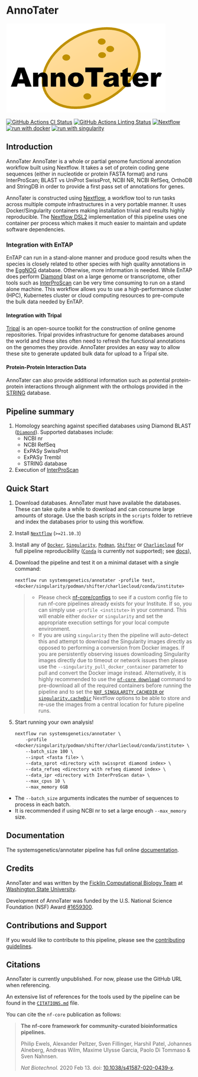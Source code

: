 # AnnoTater

![AnnoTater Logo](https://raw.githubusercontent.com/SystemsGenetics/AnnoTater/refs/heads/master/docs/images/AnnoTater-Logo.png)

[![GitHub Actions CI Status](https://github.com/systemsgenetics/annotater/workflows/nf-core%20CI/badge.svg)](https://github.com/systemsgenetics/annotater/actions?query=workflow%3A%22nf-core+CI%22)
[![GitHub Actions Linting Status](https://github.com/systemsgenetics/annotater/workflows/nf-core%20linting/badge.svg)](https://github.com/systemsgenetics/annotater/actions?query=workflow%3A%22nf-core+linting%22)
[![Nextflow](https://img.shields.io/badge/nextflow%20DSL2-%E2%89%A521.10.3-23aa62.svg)](https://www.nextflow.io/)
[![run with docker](https://img.shields.io/badge/run%20with-docker-0db7ed?labelColor=000000&logo=docker)](https://www.docker.com/)
[![run with singularity](https://img.shields.io/badge/run%20with-singularity-1d355c.svg?labelColor=000000)](https://sylabs.io/docs/)

## Introduction

AnnoTater AnnoTater is a whole or partial genome functional annotation workflow built using Nextflow. It takes a set of protein coding gene sequences (either in nucleotide or protein FASTA format) and runs InterProScan; BLAST vs UniProt SwissProt, NCBI NR, NCBI RefSeq, OrthoDB and StringDB in order to provide a first pass set of annotations for genes.  

AnnoTater is constructed using [Nextflow](https://www.nextflow.io), a workflow tool to run tasks across multiple compute infrastructures in a very portable manner. It uses Docker/Singularity containers making installation trivial and results highly reproducible. The [Nextflow DSL2](https://www.nextflow.io/docs/latest/dsl2.html) implementation of this pipeline uses one container per process which makes it much easier to maintain and update software dependencies.

### Integration with EnTAP

EnTAP can run in a stand-alone manner and produce good results when the species is closely related to other species with high quality annotations in the [EggNOG](http://eggnog5.embl.de/#/app/home) database. Otherwise, more information is needed. While EnTAP does perform [Diamond](https://github.com/bbuchfink/diamond) blast on a large genome or transcriptome, other tools such as [InterProScan](https://interproscan-docs.readthedocs.io/en/latest/) can be very time consuming to run on a stand alone machine. This workflow allows you to use a high-performance cluster (HPC), Kubernetes cluster or cloud computing resources to pre-compute the bulk data needed by EnTAP.

#### Integration with Tripal

[Tripal](http://tripal.info) is an open-source toolkit for the construction of online genome repositories. Tripal provides infrastructure for genome databases around the world and these sites often need to refresh the functional annotations on the genomes they provide. AnnoTater provides an easy way to allow these site to generate updated bulk data for upload to a Tripal site.

#### Protein-Protein Interaction Data

AnnoTater can also provide additional information such as potential protein-protein interactions through alignment with the orthologs provided in the [STRING](https://string-db.org/) database.

## Pipeline summary

1. Homology searching against specified databases using Diamond BLAST ([`Diamond`](https://github.com/bbuchfink/diamond)). Supported databases include:
   - NCBI nr
   - NCBI RefSeq
   - ExPASy SwissProt
   - ExPASy Trembl
   - STRING database
2. Execution of [InterProScan](https://interproscan-docs.readthedocs.io/en/latest/)

## Quick Start

1. Download databases. AnnoTater must have available the databases. These can take quite a while to download and can consume large amounts of storage. Use the bash scripts in the `scripts` folder to retrieve and index the databases prior to using this workflow.

1. Install [`Nextflow`](https://www.nextflow.io/docs/latest/getstarted.html#installation) (`>=21.10.3`)

1. Install any of [`Docker`](https://docs.docker.com/engine/installation/), [`Singularity`](https://www.sylabs.io/guides/3.0/user-guide/), [`Podman`](https://podman.io/), [`Shifter`](https://nersc.gitlab.io/development/shifter/how-to-use/) or [`Charliecloud`](https://hpc.github.io/charliecloud/) for full pipeline reproducibility ([`Conda`](https://conda.io/miniconda.html) is currently not supported); see [docs](https://nf-co.re/usage/configuration#basic-configuration-profiles)),

1. Download the pipeline and test it on a minimal dataset with a single command:

   ```console
   nextflow run systemsgenetics/annotater -profile test,<docker/singularity/podman/shifter/charliecloud/conda/institute>
   ```

   > - Please check [nf-core/configs](https://github.com/nf-core/configs#documentation) to see if a custom config file to run nf-core pipelines already exists for your Institute. If so, you can simply use `-profile <institute>` in your command. This will enable either `docker` or `singularity` and set the appropriate execution settings for your local compute environment.
   > - If you are using `singularity` then the pipeline will auto-detect this and attempt to download the Singularity images directly as opposed to performing a conversion from Docker images. If you are persistently observing issues downloading Singularity images directly due to timeout or network issues then please use the `--singularity_pull_docker_container` parameter to pull and convert the Docker image instead. Alternatively, it is highly recommended to use the [`nf-core download`](https://nf-co.re/tools/#downloading-pipelines-for-offline-use) command to pre-download all of the required containers before running the pipeline and to set the [`NXF_SINGULARITY_CACHEDIR` or `singularity.cacheDir`](https://www.nextflow.io/docs/latest/singularity.html?#singularity-docker-hub) Nextflow options to be able to store and re-use the images from a central location for future pipeline runs.

1. Start running your own analysis!

   ```console
   nextflow run systemsgenetics/annotater \
       -profile <docker/singularity/podman/shifter/charliecloud/conda/institute> \
       --batch_size 100 \
       --input <fasta file> \
       --data_sprot <directory with swissprot diamond index> \
       --data_refseq <directory with refseq diamond index> \
       --data_ipr <directory with InterProScan data> \
       --max_cpus 10 \
       --max_memory 6GB

   ```

- The `--batch_size` arguments indicates the number of sequences to process in each batch.
- It is recommended if using NCBI nr to set a large enough `--max_memory` size.

## Documentation

The systemsgenetics/annotater pipeline has full online [documentation](https://annotater.readthedocs.io/en/latest/).

## Credits

AnnoTater and was written by the [Ficklin Computational Biology Team](http://ficklinlab.cahnrs.wsu.edu/) at [Washington State University](http://www.wsu.edu).

Development of AnnoTater was funded by the U.S. National Science Foundation (NSF) Award [#1659300](https://www.nsf.gov/awardsearch/showAward?AWD_ID=1659300&HistoricalAwards=false). 
## Contributions and Support

If you would like to contribute to this pipeline, please see the [contributing guidelines](.github/CONTRIBUTING.md).

## Citations

AnnoTater is currently unpublished. For now, please use the GitHub URL when referencing.

An extensive list of references for the tools used by the pipeline can be found in the [`CITATIONS.md`](CITATIONS.md) file.

You can cite the `nf-core` publication as follows:

> **The nf-core framework for community-curated bioinformatics pipelines.**
>
> Philip Ewels, Alexander Peltzer, Sven Fillinger, Harshil Patel, Johannes Alneberg, Andreas Wilm, Maxime Ulysse Garcia, Paolo Di Tommaso & Sven Nahnsen.
>
> _Nat Biotechnol._ 2020 Feb 13. doi: [10.1038/s41587-020-0439-x](https://dx.doi.org/10.1038/s41587-020-0439-x).
